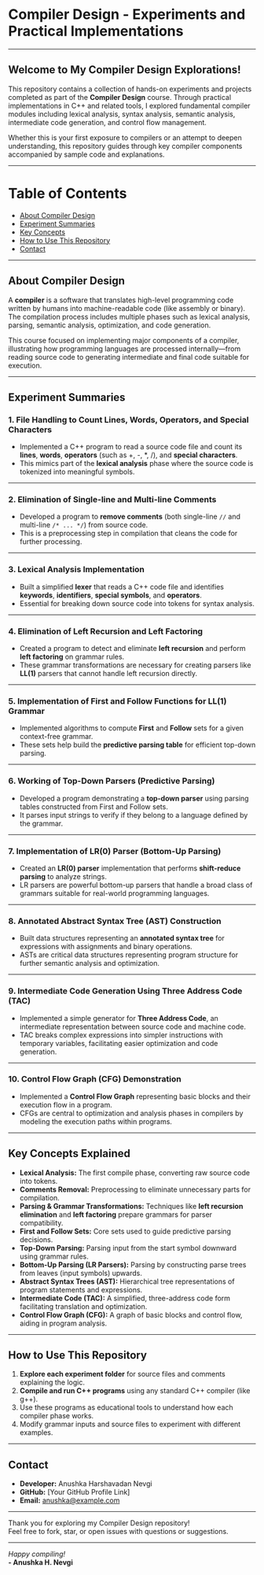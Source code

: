 # Compiler Design - Experiments and Practical Implementations

---

## Welcome to My Compiler Design Explorations!

This repository contains a collection of hands-on experiments and projects completed as part of the **Compiler Design** course. Through practical implementations in C++ and related tools, I explored fundamental compiler modules including lexical analysis, syntax analysis, semantic analysis, intermediate code generation, and control flow management.

Whether this is your first exposure to compilers or an attempt to deepen understanding, this repository guides through key compiler components accompanied by sample code and explanations.

---

# Table of Contents

- [About Compiler Design](#about-compiler-design)  
- [Experiment Summaries](#experiment-summaries)  
- [Key Concepts](#key-concepts)  
- [How to Use This Repository](#how-to-use-this-repository)  
- [Contact](#contact)  

---

## About Compiler Design

A **compiler** is a software that translates high-level programming code written by humans into machine-readable code (like assembly or binary). The compilation process includes multiple phases such as lexical analysis, parsing, semantic analysis, optimization, and code generation.

This course focused on implementing major components of a compiler, illustrating how programming languages are processed internally—from reading source code to generating intermediate and final code suitable for execution.

---

## Experiment Summaries

### 1. File Handling to Count Lines, Words, Operators, and Special Characters

- Implemented a C++ program to read a source code file and count its **lines**, **words**, **operators** (such as +, -, *, /), and **special characters**.
- This mimics part of the **lexical analysis** phase where the source code is tokenized into meaningful symbols.

---

### 2. Elimination of Single-line and Multi-line Comments

- Developed a program to **remove comments** (both single-line `//` and multi-line `/* ... */`) from source code.
- This is a preprocessing step in compilation that cleans the code for further processing.

---

### 3. Lexical Analysis Implementation

- Built a simplified **lexer** that reads a C++ code file and identifies **keywords**, **identifiers**, **special symbols**, and **operators**.
- Essential for breaking down source code into tokens for syntax analysis.

---

### 4. Elimination of Left Recursion and Left Factoring

- Created a program to detect and eliminate **left recursion** and perform **left factoring** on grammar rules.
- These grammar transformations are necessary for creating parsers like **LL(1)** parsers that cannot handle left recursion directly.

---

### 5. Implementation of First and Follow Functions for LL(1) Grammar

- Implemented algorithms to compute **First** and **Follow** sets for a given context-free grammar.
- These sets help build the **predictive parsing table** for efficient top-down parsing.

---

### 6. Working of Top-Down Parsers (Predictive Parsing)

- Developed a program demonstrating a **top-down parser** using parsing tables constructed from First and Follow sets.
- It parses input strings to verify if they belong to a language defined by the grammar.

---

### 7. Implementation of LR(0) Parser (Bottom-Up Parsing)

- Created an **LR(0) parser** implementation that performs **shift-reduce parsing** to analyze strings.
- LR parsers are powerful bottom-up parsers that handle a broad class of grammars suitable for real-world programming languages.

---

### 8. Annotated Abstract Syntax Tree (AST) Construction

- Built data structures representing an **annotated syntax tree** for expressions with assignments and binary operations.
- ASTs are critical data structures representing program structure for further semantic analysis and optimization.

---

### 9. Intermediate Code Generation Using Three Address Code (TAC)

- Implemented a simple generator for **Three Address Code**, an intermediate representation between source code and machine code.
- TAC breaks complex expressions into simpler instructions with temporary variables, facilitating easier optimization and code generation.

---

### 10. Control Flow Graph (CFG) Demonstration

- Implemented a **Control Flow Graph** representing basic blocks and their execution flow in a program.
- CFGs are central to optimization and analysis phases in compilers by modeling the execution paths within programs.

---

## Key Concepts Explained

- **Lexical Analysis:** The first compile phase, converting raw source code into tokens.
- **Comments Removal:** Preprocessing to eliminate unnecessary parts for compilation.
- **Parsing & Grammar Transformations:** Techniques like **left recursion elimination** and **left factoring** prepare grammars for parser compatibility.
- **First and Follow Sets:** Core sets used to guide predictive parsing decisions.
- **Top-Down Parsing:** Parsing input from the start symbol downward using grammar rules.
- **Bottom-Up Parsing (LR Parsers):** Parsing by constructing parse trees from leaves (input symbols) upwards.
- **Abstract Syntax Trees (AST):** Hierarchical tree representations of program statements and expressions.
- **Intermediate Code (TAC):** A simplified, three-address code form facilitating translation and optimization.
- **Control Flow Graph (CFG):** A graph of basic blocks and control flow, aiding in program analysis.

---

## How to Use This Repository

1. **Explore each experiment folder** for source files and comments explaining the logic.  
2. **Compile and run C++ programs** using any standard C++ compiler (like g++).  
3. Use these programs as educational tools to understand how each compiler phase works.  
4. Modify grammar inputs and source files to experiment with different examples.  

---

## Contact

- **Developer:** Anushka Harshavadan Nevgi  
- **GitHub:** [Your GitHub Profile Link]  
- **Email:** anushka@example.com  

---

Thank you for exploring my Compiler Design repository!  
Feel free to fork, star, or open issues with questions or suggestions.

---

*Happy compiling!*  
**- Anushka H. Nevgi**

